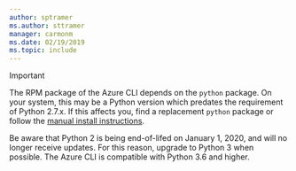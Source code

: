 ```yaml
---
author: sptramer
ms.author: sttramer
manager: carmonm
ms.date: 02/19/2019
ms.topic: include
---
```

> [!IMPORTANT]
>
> The RPM package of the Azure CLI depends on the `python` package. On your system, this may be
> a Python version which predates the requirement of Python 2.7.x. If this affects you, find a
> replacement `python` package or follow the [manual install instructions](../install-azure-cli-linux.md).
>
> Be aware that Python 2 is being end-of-lifed on January 1, 2020, and will no longer receive
> updates. For this reason, upgrade to Python 3 when possible. The Azure CLI is compatible with Python
> 3.6 and higher.
